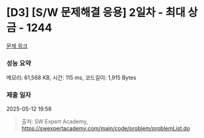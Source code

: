 # [D3] [S/W 문제해결 응용] 2일차 - 최대 상금 - 1244 

[문제 링크](https://swexpertacademy.com/main/code/problem/problemDetail.do?contestProbId=AV15Khn6AN0CFAYD) 

### 성능 요약

메모리: 61,568 KB, 시간: 115 ms, 코드길이: 1,915 Bytes

### 제출 일자

2025-05-12 19:58



> 출처: SW Expert Academy, https://swexpertacademy.com/main/code/problem/problemList.do